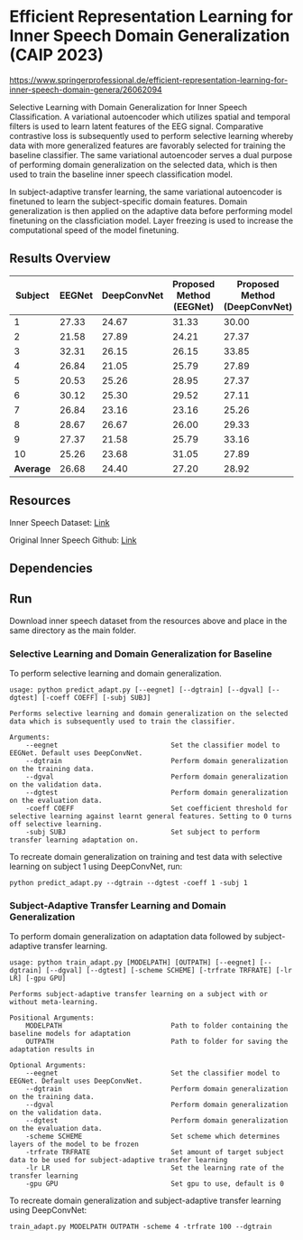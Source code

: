 # Efficient Representation Learning for Inner Speech Domain Generalization (CAIP 2023)
https://www.springerprofessional.de/efficient-representation-learning-for-inner-speech-domain-genera/26062094

Selective Learning with Domain Generalization for Inner Speech Classification. A variational autoencoder which utilizes spatial and temporal filters is used to learn latent features of the EEG signal. Comparative contrastive loss is subsequently used to perform selective learning whereby data with more generalized features are favorably selected for training the baseline classifier. The same variational autoencoder serves a dual purpose of performing domain generalization on the selected data, which is then used to train the baseline inner speech classification model.

In subject-adaptive transfer learning, the same variational autoencoder is finetuned to learn the subject-specific domain features. Domain generalization is then applied on the adaptive data before performing model finetuning on the classficiation model. Layer freezing is used to increase the computational speed of the model finetuning.

## Results Overview

| Subject     | EEGNet | DeepConvNet | Proposed Method (EEGNet) | **Proposed Method (DeepConvNet)** |
|-------------|--------|-------------|--------------------------|-------------------------------|
| 1           | 27.33  | 24.67       | 31.33                    | 30.00                         |
| 2           | 21.58  | 27.89       | 24.21                    | 27.37                         |
| 3           | 32.31  | 26.15       | 26.15                    | 33.85                         |
| 4           | 26.84  | 21.05       | 25.79                    | 27.89                         |
| 5           | 20.53  | 25.26       | 28.95                    | 27.37                         |
| 6           | 30.12  | 25.30       | 29.52                    | 27.11                         |
| 7           | 26.84  | 23.16       | 23.16                    | 25.26                         |
| 8           | 28.67  | 26.67       | 26.00                    | 29.33                         |
| 9           | 27.37  | 21.58       | 25.79                    | 33.16                         |
| 10          | 25.26  | 23.68       | 31.05                    | 27.89                         |
| **Average** | 26.68  | 24.40       | 27.20                    | 28.92                         |

## Resources

Inner Speech Dataset: [Link](https://openneuro.org/datasets/ds003626/versions/2.1.2)

Original Inner Speech Github: [Link](https://github.com/N-Nieto/Inner_Speech_Dataset)

## Dependencies

## Run

Download inner speech dataset from the resources above and place in the same directory as the main folder.

### Selective Learning and Domain Generalization for Baseline

To perform selective learning and domain generalization.
```
usage: python predict_adapt.py [--eegnet] [--dgtrain] [--dgval] [--dgtest] [-coeff COEFF] [-subj SUBJ]

Performs selective learning and domain generalization on the selected data which is subsequently used to train the classifier.

Arguments:
    --eegnet                            Set the classifier model to EEGNet. Default uses DeepConvNet.
    --dgtrain                           Perform domain generalization on the training data.
    --dgval                             Perform domain generalization on the validation data.
    --dgtest                            Perform domain generalization on the evaluation data.
    -coeff COEFF                        Set coefficient threshold for selective learning against learnt general features. Setting to 0 turns off selective learning.
    -subj SUBJ                          Set subject to perform transfer learning adaptation on.
```

To recreate domain generalization on training and test data with selective learning on subject 1 using DeepConvNet, run:
```
python predict_adapt.py --dgtrain --dgtest -coeff 1 -subj 1
```

### Subject-Adaptive Transfer Learning and Domain Generalization
To perform domain generalization on adaptation data followed by subject-adaptive transfer learning.
```
usage: python train_adapt.py [MODELPATH] [OUTPATH] [--eegnet] [--dgtrain] [--dgval] [--dgtest] [-scheme SCHEME] [-trfrate TRFRATE] [-lr LR] [-gpu GPU]

Performs subject-adaptive transfer learning on a subject with or without meta-learning.

Positional Arguments:
    MODELPATH                           Path to folder containing the baseline models for adaptation
    OUTPATH                             Path to folder for saving the adaptation results in

Optional Arguments:
    --eegnet                            Set the classifier model to EEGNet. Default uses DeepConvNet.
    --dgtrain                           Perform domain generalization on the training data.
    --dgval                             Perform domain generalization on the validation data.
    --dgtest                            Perform domain generalization on the evaluation data.
    -scheme SCHEME                      Set scheme which determines layers of the model to be frozen
    -trfrate TRFRATE                    Set amount of target subject data to be used for subject-adaptive transfer learning
    -lr LR                              Set the learning rate of the transfer learning
    -gpu GPU                            Set gpu to use, default is 0
```

To recreate domain generalization and subject-adaptive transfer learning using DeepConvNet:
```
train_adapt.py MODELPATH OUTPATH -scheme 4 -trfrate 100 --dgtrain
```
